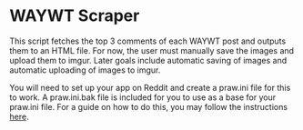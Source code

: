 # WAYWT Scraper

This script fetches the top 3 comments of each WAYWT post and outputs them to an HTML file. For now, the user must manually save the images and upload them to imgur. Later goals include automatic saving of images and automatic uploading of images to imgur.

You will need to set up your app on Reddit and create a praw.ini file for this to work. A praw.ini.bak file is included for you to use as a base for your praw.ini file. For a guide on how to do this, you may follow the instructions [here](http://pythonforengineers.com/build-a-reddit-bot-part-1/).
